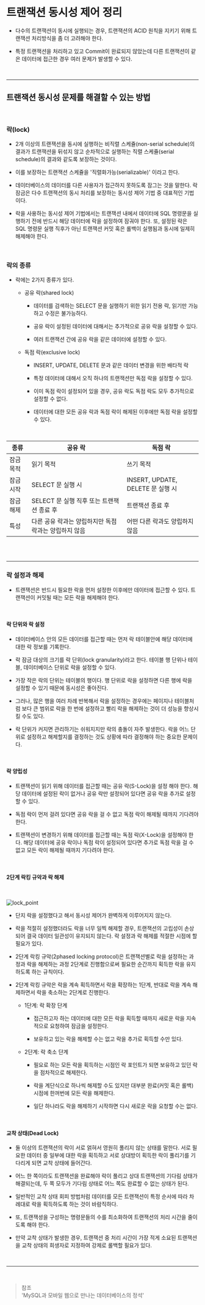 # 트랜잭션 동시성 제어 정리

- 다수의 트랜잭션이 동시에 실행되는 경우, 트랜잭션의 ACID 원칙을 지키기 위해 트랜잭션 처리방식을 좀 더 고려해야 한다.

- 특정 트랜잭션을 처리하고 있고 Commit이 완료되지 않았는데 다른 트랜잭션이 같은 데이터에 접근한 경우 여러 문제가 발생할 수 있다.

<br>

---

## 트랜잭션 동시성 문제를 해결할 수 있는 방법

<br>

### **락(lock)**

- 2개 이상의 트랜잭션을 동시에 실행하는 비직렬 스케쥴(non-serial schedule)의 결과가 트랜잭션을 뒤섞지 않고 순차적으로 실행하는 직렬 스케쥴(serial schedule)의 결과와 같도록 보장하는 것이다.

- 이를 보장하는 트랜잭션 스케쥴을 '직렬화가능(serializable)' 이라고 한다.

- 데이터베이스의 데이터를 다른 사용자가 접근하지 못하도록 잠그는 것을 말한다. 락 잠금은 다수 트랜잭션의 동시 처리를 보장하는 동시성 제어 기법 중 대표적인 기법이다.

- 락을 사용하는 동시성 제어 기법에서는 트랜잭션 내에서 데이터에 SQL 명령문을 실행하기 전에 반드시 해당 데이터에 락을 설정하여 잠궈야 한다. 또, 설정된 락은 SQL 명령문 실행 직후가 아닌 트랜잭션 커밋 혹은 롤백이 실행됨과 동시에 일제히 해제해야 한다.

   <br>

### **락의 종류**

- 락에는 2가지 종류가 있다.

  - 공유 락(shared lock)

    - 데이터를 검색하는 SELECT 문을 실행하기 위한 읽기 전용 락, 읽기만 가능하고 수정은 불가능하다.

    - 공유 락이 설정된 데이터에 대해서는 추가적으로 공유 락을 설정할 수 있다.

    - 여러 트랜잭션 간에 공유 락을 같은 데이터에 설정할 수 있다.

  - 독점 락(exclusive lock)

    - INSERT, UPDATE, DELETE 문과 같은 데이터 변경을 위한 배타적 락

    - 특정 데이터에 대해서 오직 하나의 트랜잭션만 독점 락을 설정할 수 있다.

    - 이미 독점 락이 설정되어 있을 경우, 공유 락도 독점 락도 모두 추가적으로 설정할 수 없다.

    - 데이터에 대한 모든 공유 락과 독점 락이 해제된 이후에만 독점 락을 설정할 수 있다.

<br>

| 종류      | 공유 락                                               | 독점 락                           |
| --------- | ----------------------------------------------------- | --------------------------------- |
| 잠금 목적 | 읽기 목적                                             | 쓰기 목적                         |
| 잠금 시작 | SELECT 문 실행 시                                     | INSERT, UPDATE, DELETE 문 실행 시 |
| 잠금 해제 | SELECT 문 실행 직후 또는 트랜잭션 종료 후             | 트랜잭션 종료 후                  |
| 특성      | 다른 공유 락과는 양립하지만 독점 락과는 양립하지 않음 | 어떤 다른 락과도 양립하지 않음    |

<br>
<br>

---

### 락 설정과 해제

- 트랜잭션은 반드시 필요한 락을 먼저 설정한 이후에만 데이터에 접근할 수 있다. 트랜잭션이 커밋될 때는 모든 락을 해제해야 한다.

<br>

#### 락 단위와 락 설정

- 데이터베이스 안의 모든 데이터를 접근할 때는 먼저 락 테이블안에 해당 데이터에 대한 락 정보를 기록한다.

- 락 잠금 대상의 크기를 락 단위(lock granularity)라고 한다. 테이블 행 단위나 테이블, 데이터베이스 단위로 락을 설정할 수 있다.

- 가장 작은 락의 단위는 테이블의 행이다. 행 단위로 락을 설정하면 다른 행에 락을 설정할 수 있기 때문에 동시성은 좋아진다.

- 그러나, 많은 행을 여러 차례 반복해서 락을 설정하는 경우에는 페이지나 테이블처럼 보다 큰 범위로 락을 한 번에 설정하고 빨리 락을 해제하는 것이 더 성능을 향상시킬 수도 있다.

- 락 단위가 커지면 관리하기는 쉬워지지만 락의 충돌이 자주 발생한다. 락을 어느 단위로 설정하고 해제할지를 결정하는 것도 상황에 따라 결정해야 하는 중요한 문제이다.

<br>

#### 락 양립성

- 트랜잭션이 읽기 위해 데이터를 접근할 때는 공유 락(S-Lock)을 설정 해야 한다. 해당 데이터에 설정된 락이 없거나 공유 락만 설정되어 있다면 공유 락을 추가로 설정할 수 있다.

- 독점 락이 먼저 걸려 있다면 공유 락을 걸 수 없고 독점 락이 해제될 때까지 기다려야 한다.

- 트랜잭션이 변경하기 위해 데이터를 접근할 때는 독점 락(X-Lock)을 설정해야 한다. 해당 데이터에 공유 락이나 독점 락이 설정되어 있다면 추가로 독점 락을 걸 수 없고 모든 락이 해제될 때까지 기다려야 한다.

<br>

#### 2단계 락킹 규악과 락 해제

<br>

![lock_point](https://user-images.githubusercontent.com/50399804/124396818-e1c27980-dd46-11eb-9b0b-323b0c47bb24.png)

- 단지 락을 설정했다고 해서 동시성 제어가 완벽하게 이루어지지 않는다.

- 락을 적절히 설정했더라도 락을 너무 일찍 해제할 경우, 트랜잭션의 고립성이 손상되어 결국 데이터 일관성이 유지되지 않는다. 락 설정과 락 해제를 적절한 시점에 할 필요가 있다.

- 2단계 락킹 규악(2phased locking protocol)은 트랜잭션별로 락을 설정하는 과정과 락을 해제하는 과정 2단계로 진행함으로써 필요한 순간까지 획득한 락을 유지하도록 하는 규칙이다.

- 2단계 락킹 규악은 락을 계속 획득하면서 락을 확장하는 1단계, 반대로 락을 계속 해제하면서 락을 축소하는 2단계로 진행한다.

  - 1단계: 락 확장 단계

    - 접근하고자 하는 데이터에 대한 모든 락을 획득할 때까지 새로운 락을 지속적으로 요청하여 잠금을 설정한다.

    - 보유하고 있는 락을 해제할 수는 없고 락을 추가로 획득할 수만 있다.

  - 2단계: 락 축소 단계

    - 필요로 하는 모든 락을 획득하는 시점인 락 포인트가 되면 보유하고 있던 락을 점차적으로 해제한다.

    - 락을 계단식으로 하나씩 해제할 수도 있지만 대부분 완료(커밋 혹은 롤백) 시점에 한꺼번에 모든 락을 해제한다.

    - 일단 하나라도 락을 해제하기 시작하면 다시 새로운 락을 요청할 수는 없다.

<br>

#### 교착 상태(Dead Lock)

- 둘 이상의 트랜잭션의 락이 서로 얽혀서 영원히 풀리지 않는 상태를 말한다. 서로 필요한 데이터 중 일부에 대한 락을 획득하고 서로 상대방이 획득한 락이 풀리기를 기다리게 되면 교착 상태에 들어간다.

- 어느 한 쪽이라도 트랜잭션을 완료해야 락이 풀리고 상대 트랜잭션의 기다림 상태가 해결되는데, 두 쪽 모두가 기다림 상태로 어느 쪽도 완료할 수 없는 상태가 된다.

- 일반적인 교착 상태 회피 방법처럼 데이터를 모든 트랜잭션이 특정 순서에 따라 차례대로 락을 획득하도록 하는 것이 바람직하다.

- 또, 트랜잭셩을 구성하는 명령문들의 수를 최소화하여 트랜잭션의 처리 시간을 줄이도록 해야 한다.

- 만약 교착 상태가 발생한 경우, 트랜잭션 중 처리 시간이 가장 적게 소요된 트랜잭션을 교착 상태의 희생자로 지정하여 강제로 롤백할 필요가 있다.

<br>

---

<br>

> 참조 <br> 'MySQL과 모바일 웹으로 만나는 데이터베이스의 정석'
